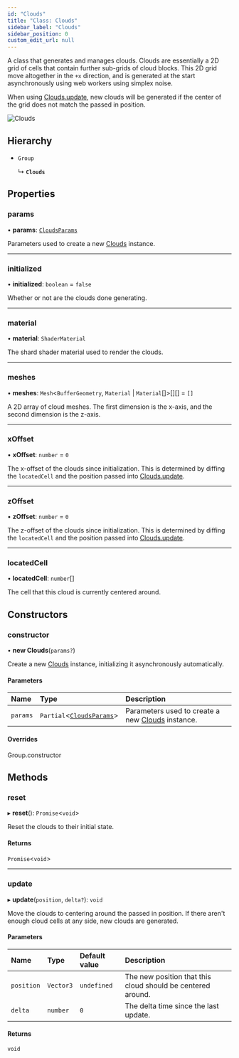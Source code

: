 ```yaml
---
id: "Clouds"
title: "Class: Clouds"
sidebar_label: "Clouds"
sidebar_position: 0
custom_edit_url: null
---
```


A class that generates and manages clouds. Clouds are essentially a 2D grid of cells that contain further sub-grids of
cloud blocks. This 2D grid move altogether in the `+x` direction, and is generated at the start asynchronously using
web workers using simplex noise.

When using [Clouds.update](Clouds.md#update-198), new clouds will be generated if the center of the grid
does not match the passed in position.

![Clouds](/img/clouds.png)

## Hierarchy

- `Group`

  ↳ **`Clouds`**

## Properties

### params

• **params**: [`CloudsParams`](../modules.md#cloudsparams-198)

Parameters used to create a new [Clouds](Clouds.md) instance.

___

### initialized

• **initialized**: `boolean` = `false`

Whether or not are the clouds done generating.

___

### material

• **material**: `ShaderMaterial`

The shard shader material used to render the clouds.

___

### meshes

• **meshes**: `Mesh`<`BufferGeometry`, `Material` \| `Material`[]\>[][] = `[]`

A 2D array of cloud meshes. The first dimension is the x-axis, and the second dimension is the z-axis.

___

### xOffset

• **xOffset**: `number` = `0`

The x-offset of the clouds since initialization. This is determined by diffing the `locatedCell` and the
position passed into [Clouds.update](Clouds.md#update-198).

___

### zOffset

• **zOffset**: `number` = `0`

The z-offset of the clouds since initialization. This is determined by diffing the `locatedCell` and the
position passed into [Clouds.update](Clouds.md#update-198).

___

### locatedCell

• **locatedCell**: `number`[]

The cell that this cloud is currently centered around.

## Constructors

### constructor

• **new Clouds**(`params?`)

Create a new [Clouds](Clouds.md) instance, initializing it asynchronously automatically.

#### Parameters

| Name | Type | Description |
| :------ | :------ | :------ |
| `params` | `Partial`<[`CloudsParams`](../modules.md#cloudsparams-198)\> | Parameters used to create a new [Clouds](Clouds.md) instance. |

#### Overrides

Group.constructor

## Methods

### reset

▸ **reset**(): `Promise`<`void`\>

Reset the clouds to their initial state.

#### Returns

`Promise`<`void`\>

___

### update

▸ **update**(`position`, `delta?`): `void`

Move the clouds to centering around the passed in position. If there aren't enough cloud
cells at any side, new clouds are generated.

#### Parameters

| Name | Type | Default value | Description |
| :------ | :------ | :------ | :------ |
| `position` | `Vector3` | `undefined` | The new position that this cloud should be centered around. |
| `delta` | `number` | `0` | The delta time since the last update. |

#### Returns

`void`
